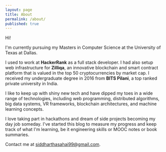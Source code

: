 ```yaml
---
layout: page
title: About
permalink: /about/
published: true
---
```


Hi!

I'm currently pursuing my Masters in Computer Science at the University of Texas at Dallas. 

I used to work at **HackerRank** as a full stack developer. I had also setup web infrastructure for **Zilliqa**, an innovative blockchain and smart contract platform that is valued in the top 50 cryptocurrencies by market cap. I received my undergraduate degree in 2016 from **BITS Pilani**, a top ranked private university in India. 

I like to keep up with shiny new tech and have dipped my toes in a wide range of technologies, including web programming, distributed algorithms, big data systems, VR frameworks, blockchain architectures, and machine learning concepts. 

I love taking part in hackathons and dream of side projects becoming my day job someday. I've started this blog to measure my progress and keep track of what I'm learning, be it engineering skills or MOOC notes or book summaries. 

Contact me at [siddharthasahai99@gmail.com](mailto:siddharthasahai99@gmail.com).
